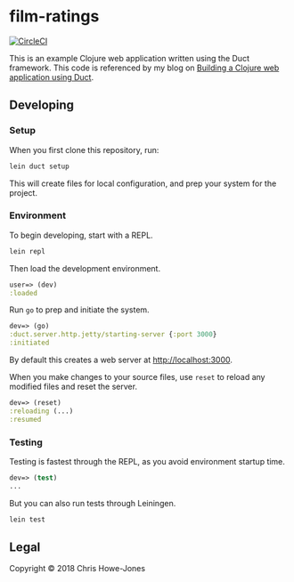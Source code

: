 # film-ratings

[![CircleCI](https://circleci.com/gh/chrishowejones/blog-film-ratings.svg?style=svg)](https://circleci.com/gh/chrishowejones/blog-film-ratings)

This is an example Clojure web application written using the Duct
framework. This code is referenced by my blog on [Building a Clojure
web application using Duct](https://circleci.com/blog/build-a-clojure-web-app-using-duct/).

## Developing

### Setup

When you first clone this repository, run:

```sh
lein duct setup
```

This will create files for local configuration, and prep your system
for the project.

### Environment

To begin developing, start with a REPL.

```sh
lein repl
```

Then load the development environment.

```clojure
user=> (dev)
:loaded
```

Run `go` to prep and initiate the system.

```clojure
dev=> (go)
:duct.server.http.jetty/starting-server {:port 3000}
:initiated
```

By default this creates a web server at <http://localhost:3000>.

When you make changes to your source files, use `reset` to reload any
modified files and reset the server.

```clojure
dev=> (reset)
:reloading (...)
:resumed
```

### Testing

Testing is fastest through the REPL, as you avoid environment startup
time.

```clojure
dev=> (test)
...
```

But you can also run tests through Leiningen.

```sh
lein test
```

## Legal

Copyright © 2018 Chris Howe-Jones
